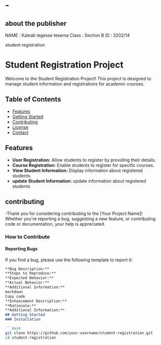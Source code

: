 # -
## about the publisher
NAME : Kaleab legesse tesema
Class : Section B
ID : 3202/14



student registration
# Student Registration Project
Welcome to the Student Registration Project! This project is designed to manage student information and registrations for academic courses. 



## Table of Contents
- [Features](#features)
- [Getting Started](#getting-started)
- [Contributing](#contributing)
- [License](#license)
- [Contact](#contact)
## Features
- **User Registration:** Allow students to register by providing their details.
- **Course Registration:** Enable students to register for specific courses.
- **View Student Information:** Display information about registered students.
- **update Student Information:** update information about registered students
## contributing
-Thank you for considering contributing to the [Your Project Name]! Whether you're reporting a bug, suggesting a new feature, or contributing code or documentation, your help is appreciated.
### How to Contribute
#### Reporting Bugs
If you find a bug, please use the following template to report it:
```markdown
**Bug Description:**
**Steps to Reproduce:**
**Expected Behavior:**
**Actual Behavior:**
**Additional Information:**
markdown
Copy code
**Enhancement Description:**
**Rationale:**
**Additional Information:**
## Getting Started
### Installation

```bash
git clone https://github.com/your-username/student-registration.git
cd student-registration
